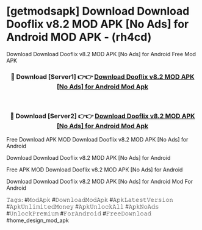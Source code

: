 # [getmodsapk] Download Download Dooflix v8.2 MOD APK [No Ads] for Android MOD APK - (rh4cd)
Download Download Dooflix v8.2 MOD APK [No Ads] for Android Free Mod APK

<div align="center">
<h3>🔴 Download [Server1] 👉👉 <a href="https://apk-comot.site?title=Download_Dooflix_v8.2_MOD_APK_[No_Ads]_for_Android">Download Dooflix v8.2 MOD APK [No Ads] for Android Mod Apk</a></h3><br>

<h3>🔴 Download [Server2] 👉👉 <a href="https://apk-comot.site?title=Download_Dooflix_v8.2_MOD_APK_[No_Ads]_for_Android">Download Dooflix v8.2 MOD APK [No Ads] for Android Mod Apk</a></h3>
</div>


Free Download APK MOD Download Dooflix v8.2 MOD APK [No Ads] for Android

Download Download Dooflix v8.2 MOD APK [No Ads] for Android 

Free APK MOD Download Dooflix v8.2 MOD APK [No Ads] for Android 

Download Download Dooflix v8.2 MOD APK [No Ads] for Android Mod For Android

𝚃𝚊𝚐𝚜: #𝙼𝚘𝚍𝙰𝚙𝚔 #𝙳𝚘𝚠𝚗𝚕𝚘𝚊𝚍𝙼𝚘𝚍𝙰𝚙𝚔 #𝙰𝚙𝚔𝙻𝚊𝚝𝚎𝚜𝚝𝚅𝚎𝚛𝚜𝚒𝚘𝚗 #𝙰𝚙𝚔𝚄𝚗𝚕𝚒𝚖𝚒𝚝𝚎𝚍𝙼𝚘𝚗𝚎𝚢 #𝙰𝚙𝚔𝚄𝚗𝚕𝚘𝚌𝚔𝙰𝚕𝚕 #𝙰𝚙𝚔𝙽𝚘𝙰𝚍𝚜 #𝚄𝚗𝚕𝚘𝚌𝚔𝙿𝚛𝚎𝚖𝚒𝚞𝚖 #𝙵𝚘𝚛𝙰𝚗𝚍𝚛𝚘𝚒𝚍 #𝙵𝚛𝚎𝚎𝙳𝚘𝚠𝚗𝚕𝚘𝚊𝚍 #home_design_mod_apk